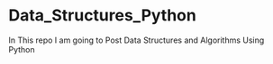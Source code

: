 # Data_Structures_Python
In This repo I am going to Post Data Structures and Algorithms Using Python
